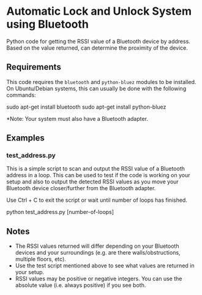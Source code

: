 # Automatic Lock and Unlock System using Bluetooth

Python code for getting the RSSI value of a Bluetooth device by address. Based on the value returned, can determine the proximity of the device.

## Requirements

This code requires the `bluetooth` and `python-bluez` modules to be installed. On Ubuntu/Debian systems, this can usually be done with the following commands:

sudo apt-get install bluetooth
sudo apt-get install python-bluez

*Note: Your system must also have a Bluetooth adapter.

## Examples

### test_address.py

This is a simple script to scan and output the RSSI value of a Bluetooth address in a loop. This can be used to test if the code is working on your setup and also to output the detected RSSI values as you move your Bluetooth device closer/further from the Bluetooth adapter.

Use Ctrl + C to exit the script or wait until number of loops has finished.

python test_address.py <bluetooth-address> [number-of-loops]

## Notes

* The RSSI values returned will differ depending on your Bluetooth devices and your surroundings (e.g. are there walls/obstructions, multiple floors, etc).
* Use the test script mentioned above to see what values are returned in your setup.
* RSSI values may be positive or negative integers. You can use the absolute value (i.e. always positive) if you see both.




